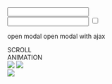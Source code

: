 <!-- ========== TEMPLATE -->


<!-- ---------- CHECKBOX -->

<div class="mab_checkbox">
	<input type="radio || checkbox" name="" value="">
	<label></label>
</div>


<!-- ---------- RADIO -->

<label class="mab_radio">
	<span class="mab_radio__input">
		<input type="radio || checkbox" name="" value="" />
		<span class="mab_radio__control"></span>
	</span>
	<span class="mab_radio__label"></span>
</label>

<!-- ---------- SWITCH -->

<label class="mab_switch">
	<input type="checkbox" />
	<span class="mab_switch__slider"></span>
</label>


<!-- ---------- COLLAPSE -->

<div class="mab_collapse">
	<span class="mab_collapse__button"></span>
	<div class="mab_collapse__content"></div>
</div>



<!-- ---------- MODAL -->

<span class="mab_modal__open" href="#modal_id"> open modal </span>
<span class="mab_modal__open" href="pages/modal.php#modal_id"> open modal with ajax </span>

<div id="modal_id" class="mab_modal" aria-hidden="true">
	<div class="mab_modal__wrapper">
		<div class="mab_modal__close"></div>
	</div>
</div>


<!-- ---------- SCROLL -->

<div class="mab_scroll" href="target" offset="value in pixel"> SCROLL </div>


<!-- ---------- ANIMATION -->

<div class="mab_animation"> ANIMATION </div>


<!-- ---------- SLIDER -->

<div class="mab_slider" id="mab_slider">
	<img class="mab_slider__next" src="images/next.png">
	<img class="mab_slider__prev" src="images/prev.png">
	<div class="mab_slider__inner">
		<span class="active" style="background: url('img.jpg') no-repeat; background-size: contain; background-position: center;"></span>
		<span style="background: url('img.jpg') no-repeat; background-size: contain; background-position: center;"></span>
	</div>
</div>


<!-- ---------- LIGHTBOX -->

<img class="mab_lightbox" data-id="mab_lightbox" src="img.jpg">

	
<!-- ---------- IMG_COMP -->

<div class="mab_img_comp">
	<div class="mab_img_comp__img mab_img_comp__overlay" style="background-image: url('images/img_test.jpg');"></div>
	<div class="mab_img_comp__img" style="background-image: url('images/img_test.jpg');"></div>
</div>


<!-- ========== END TEMPLATE -->
